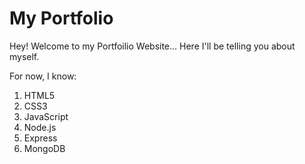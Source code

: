 # My Portfolio

Hey! Welcome to my Portfoilio Website...
Here I'll be telling you about myself.

For now, I know:

1. HTML5
1. CSS3
1. JavaScript
1. Node.js
1. Express
1. MongoDB